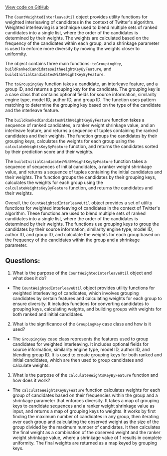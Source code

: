[View code on GitHub](https://github.com/misbahsy/the-algorithm/cr-mixer/server/src/main/scala/com/twitter/cr_mixer/util/CountWeightedInterleaveUtil.scala)

The `CountWeightedInterleaveUtil` object provides utility functions for weighted interleaving of candidates in the context of Twitter's algorithm. Weighted interleaving is a technique used to blend multiple sets of ranked candidates into a single list, where the order of the candidates is determined by their weights. The weights are calculated based on the frequency of the candidates within each group, and a shrinkage parameter is used to enforce more diversity by moving the weights closer to uniformity. 

The object contains three main functions: `toGroupingKey`, `buildRankedCandidatesWithWeightKeyByFeature`, and `buildInitialCandidatesWithWeightKeyByFeature`. 

The `toGroupingKey` function takes a candidate, an interleave feature, and a group ID, and returns a grouping key for the candidate. The grouping key is a case class that contains optional fields for source information, similarity engine type, model ID, author ID, and group ID. The function uses pattern matching to determine the grouping key based on the type of the candidate and the interleave feature. 

The `buildRankedCandidatesWithWeightKeyByFeature` function takes a sequence of ranked candidates, a ranker weight shrinkage value, and an interleave feature, and returns a sequence of tuples containing the ranked candidates and their weights. The function groups the candidates by their grouping keys, calculates the weights for each group using the `calculateWeightsKeyByFeature` function, and returns the candidates sorted by their prediction score and their weights. 

The `buildInitialCandidatesWithWeightKeyByFeature` function takes a sequence of sequences of initial candidates, a ranker weight shrinkage value, and returns a sequence of tuples containing the initial candidates and their weights. The function groups the candidates by their grouping keys, calculates the weights for each group using the `calculateWeightsKeyByFeature` function, and returns the candidates and their weights. 

Overall, the `CountWeightedInterleaveUtil` object provides a set of utility functions for weighted interleaving of candidates in the context of Twitter's algorithm. These functions are used to blend multiple sets of ranked candidates into a single list, where the order of the candidates is determined by their weights. The functions use grouping keys to group the candidates by their source information, similarity engine type, model ID, author ID, and group ID, and calculate the weights for each group based on the frequency of the candidates within the group and a shrinkage parameter.
## Questions: 
 1. What is the purpose of the `CountWeightedInterleaveUtil` object and what does it do?
- The `CountWeightedInterleaveUtil` object provides utility functions for weighted interleaving of candidates, which involves grouping candidates by certain features and calculating weights for each group to ensure diversity. It includes functions for converting candidates to grouping keys, calculating weights, and building groups with weights for both ranked and initial candidates.

2. What is the significance of the `GroupingKey` case class and how is it used?
- The `GroupingKey` case class represents the features used to group candidates for weighted interleaving. It includes optional fields for source information, similarity engine type, model ID, author ID, and blending group ID. It is used to create grouping keys for both ranked and initial candidates, which are then used to group candidates and calculate weights.

3. What is the purpose of the `calculateWeightsKeyByFeature` function and how does it work?
- The `calculateWeightsKeyByFeature` function calculates weights for each group of candidates based on their frequencies within the group and a shrinkage parameter that enforces diversity. It takes a map of grouping keys to candidate sequences and a ranker weight shrinkage value as input, and returns a map of grouping keys to weights. It works by first finding the maximum number of candidates in any group, then iterating over each group and calculating the observed weight as the size of the group divided by the maximum number of candidates. It then calculates the final weight as a combination of the observed weight and the ranker weight shrinkage value, where a shrinkage value of 1 results in complete uniformity. The final weights are returned as a map keyed by grouping keys.
